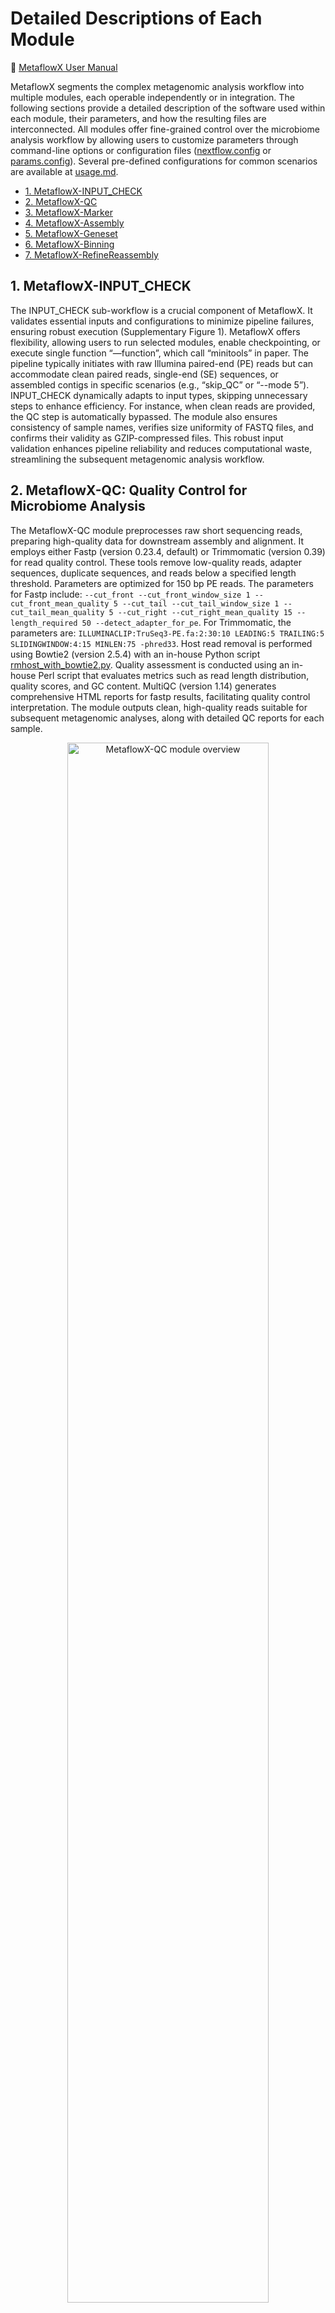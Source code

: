 # Detailed Descriptions of Each Module

🚀 [MetaflowX User Manual](../README.md)


MetaflowX segments the complex metagenomic analysis workflow into multiple modules, each operable independently or in integration. The following sections provide a detailed description of the software used within each module, their parameters, and how the resulting files are interconnected. All modules offer fine-grained control over the microbiome analysis workflow by allowing users to customize parameters through command-line options or configuration files ([nextflow.config](../nextflow.config ) or [params.config](../params.config)). Several pre-defined configurations for common scenarios are available at [usage.md](./usage.md).

- [1. MetaflowX-INPUT_CHECK](#1-metaflowx-input_check)
- [2. MetaflowX-QC](#2-metaflowx-qc-quality-control-for-microbiome-analysis)  
- [3. MetaflowX-Marker](#3-metaflowx-marker-marker-gene-based-profiling-for-taxonomic-composition-and-functional-potential)
- [4. MetaflowX-Assembly](#4-metaflowx-assembly-flexible-short-read-assembly)  
- [5. MetaflowX-Geneset](#5-metaflowx-geneset-community-metabolic-potential-analysis)
- [6. MetaflowX-Binning](#6-metaflowx-binning-mag-generation-and-abundance-of-estimation)
- [7. MetaflowX-RefineReassembly](#7-metaflowx-refinereassembly-enhanced-bin-genome-reconstruction)

## 1. MetaflowX-INPUT_CHECK
The INPUT_CHECK sub-workflow is a crucial component of MetaflowX. It validates essential inputs and configurations to minimize pipeline failures, ensuring robust execution (Supplementary Figure 1). MetaflowX offers flexibility, allowing users to run selected modules, enable checkpointing, or execute single function “—function”, which call “minitools” in paper. The pipeline typically initiates with raw Illumina paired-end (PE) reads but can accommodate clean paired reads, single-end (SE) sequences, or assembled contigs in specific scenarios (e.g., “skip_QC” or “--mode 5”). INPUT_CHECK dynamically adapts to input types, skipping unnecessary steps to enhance efficiency. For instance, when clean reads are provided, the QC step is automatically bypassed. The module also ensures consistency of sample names, verifies size uniformity of FASTQ files, and confirms their validity as GZIP-compressed files. This robust input validation enhances pipeline reliability and reduces computational waste, streamlining the subsequent metagenomic analysis workflow.


## 2. MetaflowX-QC: Quality Control for Microbiome Analysis
The MetaflowX-QC module preprocesses raw short sequencing reads, preparing high-quality data for downstream assembly and alignment. It employs either Fastp (version 0.23.4, default) or Trimmomatic (version 0.39) for read quality control. These tools remove low-quality reads, adapter sequences, duplicate sequences, and reads below a specified length threshold. Parameters are optimized for 150 bp PE reads. The parameters for Fastp include: `--cut_front --cut_front_window_size 1 --cut_front_mean_quality 5 --cut_tail --cut_tail_window_size 1 --cut_tail_mean_quality 5 --cut_right --cut_right_mean_quality 15 --length_required 50 --detect_adapter_for_pe`. For Trimmomatic, the parameters are: `ILLUMINACLIP:TruSeq3-PE.fa:2:30:10 LEADING:5 TRAILING:5 SLIDINGWINDOW:4:15 MINLEN:75 -phred33`. Host read removal is performed using Bowtie2 (version 2.5.4) with an in-house Python script [rmhost_with_bowtie2.py](../bin/rmhost_with_bowtie2.py). Quality assessment is conducted using an in-house Perl script that evaluates metrics such as read length distribution, quality scores, and GC content. MultiQC (version 1.14) generates comprehensive HTML reports for fastp results, facilitating quality control interpretation. The module outputs clean, high-quality reads suitable for subsequent metagenomic analyses, along with detailed QC reports for each sample.

<p align="center">
    <img src="./images/qc.png" alt="MetaflowX-QC module overview" style="width: 80%; height: auto;">
</p>

## 3. MetaflowX-Marker: Marker Gene-Based Profiling for Taxonomic Composition and Functional Potential
The MetaflowX-Marker module performs comprehensive taxonomic profiling and functional potential assessment using marker genes. It employs either MetaPhlAn (version 4.0.6, default) or Kraken2 (version 2.1.3) for rapid taxonomic classification, generating detailed 7-level taxonomic profiles. Microbial functional profiling is conducted using HUMAnN3 (version 3.6), which determines the abundance of metabolic pathways and molecular functions. Gene families are annotated using UniRef90 (version v201901b) definitions, while pathways are annotated based on the MetaCyc database. HUMAnN3's 'regroup' function facilitates transitions to alternative functional databases, including KEGG, GO, and COG, enhancing analytical flexibility. Post-processing steps include consolidation of individual sample abundance tables and quality control checks to ensure proper execution of MetaPhlAn and HUMAnN3. Anomalous samples are flagged in detailed logs for prompt user intervention. The module outputs integrated taxonomic and functional profiles, along with quality assessment reports, enabling robust comparative analyses across samples and cohorts. This module operates independently of the assembled genome analysis modules, allowing for rapid, reference-based insights.

<p align="center">
    <img src="./images/marker.png" alt="MetaflowX-Marker module overview" style="width: 80%; height: auto;">
</p>

## 4. MetaflowX-Assembly: Flexible Short Read Assembly
The MetaflowX-Assembly module provides flexible short read assembly using either metaSPAdes (version 3.15.5, default) or MEGAHIT (version 1.2.9). It processes any number of clean reads FASTP files, supporting single-sample assembly rather than co-assembly. MEGAHIT offers resource efficiency for large datasets, while metaSPAdes generally produces superior assemblies despite higher computational demands. In cases where available computational resources are insufficient for metaSPAdes or data complexity prevents successful assembly, MetaflowX automatically switches to MEGAHIT after multiple retries with increasing computational resources. This adaptive approach ensures the generation of contigs for all samples, thus maintaining data continuity, although it may result in assemblies produced by different software tools within a single project. Post-assembly, contigs shorter than 2000 bp (default) are removed. Qualified contigs undergo analysis, with basic information collected for HTML report visualization. Users can customize assembly parameters via command-line options or configuration files, allowing for optimization based on specific research needs and computational constraints.

<p align="center">
    <img src="./images/assembly.png" alt="MetaflowX-Assembly module overview" style="width: 80%; height: auto;">
</p>

## 5. MetaflowX-Geneset: Community Metabolic Potential Analysis
The MetaflowX-Geneset module was employed to analyze community-wide metabolic potential through a series of bioinformatic processes: gene prediction, non-redundant geneset construction, functional annotation, and abundance estimation.

Gene Prediction: Protein-coding sequences were predicted from assembled contigs using Prodigal (version 2.6.3) with the metagenomic option (`-p meta`). Predicted genes shorter than 150 bp were excluded from further analysis.

Non-redundant Geneset Construction: CD-HIT (version 4.8.1) was used to dereplicate the predicted genes, employing the following parameters: 95% sequence identity (`-c 0.95`), 90% alignment coverage of the shorter sequence (`-aS 0.9`), word size of 10 (`-n 10`), unlimited memory (`-M 0`), and full sequence description in output (`-d 0`). For datasets exceeding 8 million genes, the geneset was automatically partitioned into subsets of 0.3 million genes to facilitate processing.

Functional Annotation: Functional annotation was primarily conducted using eggNOG-mapper (version 2.1.3) with the EggNOG5 (version 5.0.2) database. Annotations were converted to common functional classification systems including KEGG, GO, and Pfam. To optimize computational efficiency, the geneset was processed in batches of 10,000 genes. MetaflowX supports several additional annotation databases, including (1) Virulence factor identification using DIAMOND blastp (version 2.0.15) against the VFDB and custom protein databases; (2) Antibiotic resistance gene (ARG) detection using the Resistance Gene Identifier (RGI, version 6.0.2) with the CARD database; (3) Biosynthetic gene cluster (BGC) identification using antiSMASH (version 6.1.1); (4) Custom nucleic acid database searches using a Bowtie2-based pipeline (version 2.5.0) for coding sequence (CDS) queries.

Gene Abundance Estimation: Gene abundances were estimated by mapping sample reads to the non-redundant geneset using Bowtie2 (version 2.5.4). The resulting alignment files were processed using a custom Python script ([get_geneset_abundance.py](../bin/get_geneset_abundance.py)) to calculate gene abundances. Functional attribute quantification was performed using the Python script ([get_abundance_4eggNOG-mapper.py](../bin/get_abundance_4eggNOG-mapper.py)), while BGC abundances were assessed using BiG-MAP (version 1.0.0).

Gene characteristics, such as length distribution and GC content across the community, along with gene abundance, were summarized in an HTML report. This comprehensive approach offers a flexible framework for investigating community metabolic potential, making it adaptable to various metagenomic studies.

<p align="center">
    <img src="./images/geneset.png" alt="MetaflowX-Geneset module overview" style="width: 80%; height: auto;">
</p>

## 6. MetaflowX-Binning: MAG Generation and Abundance of Estimation
The MetaflowX-Binning module facilitates microbial genome recovery through five core functions: contig binning, bin dereplication, abundance estimation, taxonomic classification, and functional annotation.

Contig Binning: Seven binning algorithms are available: metaBAT2 (version 2.12.1), MaxBin2 (version 2.2.7), CONCOCT (version 1.1.0), MetaBinner (version 1.4.4), binny (version 2.2.15), COMEBin (version 1.0.), and SemiBin2 (version 2.1.0). Based on CAMI II benchmarking, the default strategy employs metaBAT2, CONCOCT, and SemiBin2 to generate MAGs per sample. DAS Tool (version 1.1.6) integrates MAGs produced by multiple binners.

Bin Quality Assessment: CheckM2 (version 1.0.1) assesses bin completeness and contamination. Medium-quality bins are defined as those with >50% completeness, <10% contamination, and a quality score (QS = completeness - 5 × contamination) >40, adhering to MIMAG criteria.

Bin Dereplication: dRep (version 3.4.3) selects representative bins using parameters `-sa 0.95 -nc 0.3 --ignoreGenomeQuality`. For efficient processing of large datasets, redundant bin sets exceeding 800 bins are split into 200-bin chunks.

<p align="center">
    <img src="./images/binner.png" alt="MetaflowX-Binning-Binner module overview" style="width: 80%; height: auto;">
</p>

Taxonomic Classification: GTDB-Tk (version 2.4.0) performs taxonomic annotation using the 'classify_wf' function with parameters `--extension fa --pplacer_cpus 1 --scratch_dir ./`. For datasets exceeding 500 MAGs, GTDB-Tk implements batch processing of 500 MAGs per task.

<p align="center">
    <img src="./images/bintaxon.png" alt="MetaflowX-Binning-BinTaxonomy module overview" style="width: 80%; height: auto;">
</p>

Abundance Estimation: CoverM (version 0.7.0) calculates MAG coverage using three methods: relative abundance, trimmed mean, and count. These values are subsequently utilized in the RefineReassembly module.

<p align="center">
    <img src="./images/binabun.png" alt="MetaflowX-Binning-BinAbundance module overview" style="width: 80%; height: auto;">
</p>

Functional Annotation: A Python script ([get_eachBin_FunctionGeneID.py](../bin/get_eachBin_FunctionGeneID.py)) extracts gene information and functional annotations from associated contigs, utilizing predictions from the Geneset module.

<p align="center">
    <img src="./images/binfunc.png" alt="MetaflowX-Binning-BinFunction module overview" style="width: 80%; height: auto;">
</p>

Lineage Abundance Regrouping: Based on the GTDB reference tree and bin abundance profiles, MetaflowX regroups seven levels of lineage abundance, distinguishing between valid names and placeholder names requiring replacement.

This comprehensive binning module provides a robust framework for MAG generation, taxonomic classification, and functional characterization, with built-in strategies for handling large-scale metagenome datasets.


## 7. MetaflowX-RefineReassembly: Enhanced Bin Genome Reconstruction
The MetaflowX-RefineReassembly module employs multifaceted approaches to improve bin quality through reassembly of bin genomes using reads from multiple closely related samples.

Bin Selection and Read Extraction: Target bins were selected based on CoverM-derived count profiles (>100,000 reads) and depth profiles (>1). BWA (version 0.7.17-r1188) and samtools (version 1.17) were used to extract reads matching the target bin genome and its closest GTDB reference genome (as determined by GTDB-tk taxonomy annotation). In cases where the GTDB reference genome (version release214) was unavailable, only the target bin genome was used for reads extraction.

<p align="center">
    <img src="./images/binrefine.png" alt="MetaflowX-RefineReassembly module overview" style="width: 80%; height: auto;">
</p>

Sample Selection for Co-assembly: The sample with the highest abundance of extracted reads was identified as the target sample for each bin. Mash (version 2.3) sketches were utilized to select up to nine additional closely related samples based on mash distance. Extracted reads from all selected samples were collected as co-match reads.

Assembly and Initial Quality Assessment: SPAdes was employed to assemble co-match reads into contigs. Contigs longer than 2000 bp, after filtering coverage outliers, underwent initial quality assessment using CheckM2. Bins with >90% completion and <5% contamination were classified as high-quality (HQ) and retained.

Rebinning and Refinement: Bins not meeting HQ criteria underwent rebinning using SemiBin2 (single-coverage strategy) and MetaBAT2 (multi-coverage strategy). DAS Tool consolidated the best bin from all potential bin sets, followed by CheckM2 assessment. Bins still not meeting HQ criteria were further refined using DeepPurify. Improvement was determined by comparing the post-refinement quality score to the initial score.

Quality Control: At each quality assessment step, bins with <50% completion were excluded from further reassembly and marked as not improvable by this strategy.

Single-sample Assembly Option: The RefineReassembly module also supports single-sample assemblies, utilizing only the native sample (the sample from which the target bin was first recovered) for reassembly.

This module provides a comprehensive approach to bin genome reconstruction improvement, integrating co-assembly and single-sample assembly strategies with iterative quality assessment and refinement steps.

<p align="center">
    <img src="./images/binass.png" alt="MetaflowX-RefineReassembly module overview" style="width: 80%; height: auto;">
</p>
